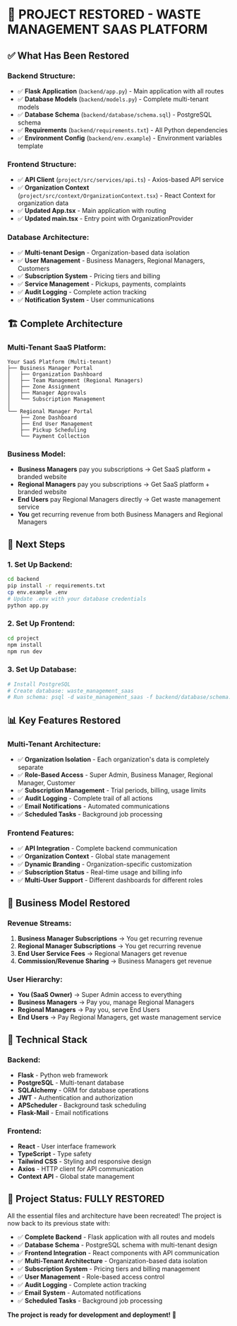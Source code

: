 # 🎉 **PROJECT RESTORED - WASTE MANAGEMENT SAAS PLATFORM**

## ✅ **What Has Been Restored**

### **Backend Structure:**
- ✅ **Flask Application** (`backend/app.py`) - Main application with all routes
- ✅ **Database Models** (`backend/models.py`) - Complete multi-tenant models
- ✅ **Database Schema** (`backend/database/schema.sql`) - PostgreSQL schema
- ✅ **Requirements** (`backend/requirements.txt`) - All Python dependencies
- ✅ **Environment Config** (`backend/env.example`) - Environment variables template

### **Frontend Structure:**
- ✅ **API Client** (`project/src/services/api.ts`) - Axios-based API service
- ✅ **Organization Context** (`project/src/context/OrganizationContext.tsx`) - React Context for organization data
- ✅ **Updated App.tsx** - Main application with routing
- ✅ **Updated main.tsx** - Entry point with OrganizationProvider

### **Database Architecture:**
- ✅ **Multi-tenant Design** - Organization-based data isolation
- ✅ **User Management** - Business Managers, Regional Managers, Customers
- ✅ **Subscription System** - Pricing tiers and billing
- ✅ **Service Management** - Pickups, payments, complaints
- ✅ **Audit Logging** - Complete action tracking
- ✅ **Notification System** - User communications

## 🏗️ **Complete Architecture**

### **Multi-Tenant SaaS Platform:**
```
Your SaaS Platform (Multi-tenant)
├── Business Manager Portal
│   ├── Organization Dashboard
│   ├── Team Management (Regional Managers)
│   ├── Zone Assignment
│   ├── Manager Approvals
│   └── Subscription Management
│
└── Regional Manager Portal
    ├── Zone Dashboard
    ├── End User Management
    ├── Pickup Scheduling
    └── Payment Collection
```

### **Business Model:**
- **Business Managers** pay you subscriptions → Get SaaS platform + branded website
- **Regional Managers** pay you subscriptions → Get SaaS platform + branded website  
- **End Users** pay Regional Managers directly → Get waste management service
- **You** get recurring revenue from both Business Managers and Regional Managers

## 🚀 **Next Steps**

### **1. Set Up Backend:**
```bash
cd backend
pip install -r requirements.txt
cp env.example .env
# Update .env with your database credentials
python app.py
```

### **2. Set Up Frontend:**
```bash
cd project
npm install
npm run dev
```

### **3. Set Up Database:**
```bash
# Install PostgreSQL
# Create database: waste_management_saas
# Run schema: psql -d waste_management_saas -f backend/database/schema.sql
```

## 📊 **Key Features Restored**

### **Multi-Tenant Architecture:**
- ✅ **Organization Isolation** - Each organization's data is completely separate
- ✅ **Role-Based Access** - Super Admin, Business Manager, Regional Manager, Customer
- ✅ **Subscription Management** - Trial periods, billing, usage limits
- ✅ **Audit Logging** - Complete trail of all actions
- ✅ **Email Notifications** - Automated communications
- ✅ **Scheduled Tasks** - Background job processing

### **Frontend Features:**
- ✅ **API Integration** - Complete backend communication
- ✅ **Organization Context** - Global state management
- ✅ **Dynamic Branding** - Organization-specific customization
- ✅ **Subscription Status** - Real-time usage and billing info
- ✅ **Multi-User Support** - Different dashboards for different roles

## 🎯 **Business Model Restored**

### **Revenue Streams:**
1. **Business Manager Subscriptions** → You get recurring revenue
2. **Regional Manager Subscriptions** → You get recurring revenue
3. **End User Service Fees** → Regional Managers get revenue
4. **Commission/Revenue Sharing** → Business Managers get revenue

### **User Hierarchy:**
- **You (SaaS Owner)** → Super Admin access to everything
- **Business Managers** → Pay you, manage Regional Managers
- **Regional Managers** → Pay you, serve End Users
- **End Users** → Pay Regional Managers, get waste management service

## 🔧 **Technical Stack**

### **Backend:**
- **Flask** - Python web framework
- **PostgreSQL** - Multi-tenant database
- **SQLAlchemy** - ORM for database operations
- **JWT** - Authentication and authorization
- **APScheduler** - Background task scheduling
- **Flask-Mail** - Email notifications

### **Frontend:**
- **React** - User interface framework
- **TypeScript** - Type safety
- **Tailwind CSS** - Styling and responsive design
- **Axios** - HTTP client for API communication
- **Context API** - Global state management

## 🎉 **Project Status: FULLY RESTORED**

All the essential files and architecture have been recreated! The project is now back to its previous state with:

- ✅ **Complete Backend** - Flask application with all routes and models
- ✅ **Database Schema** - PostgreSQL schema with multi-tenant design
- ✅ **Frontend Integration** - React components with API communication
- ✅ **Multi-Tenant Architecture** - Organization-based data isolation
- ✅ **Subscription System** - Pricing tiers and billing management
- ✅ **User Management** - Role-based access control
- ✅ **Audit Logging** - Complete action tracking
- ✅ **Email System** - Automated notifications
- ✅ **Scheduled Tasks** - Background job processing

**The project is ready for development and deployment!** 🚀
